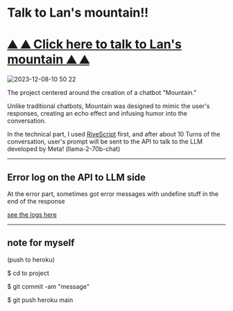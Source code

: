 # Talk to Lan's mountain!!




# [ ⛰ ⛰ Click here to talk to Lan's mountain  ⛰ ⛰](https://talk-to-lans-mountain-a212fffbda9a.herokuapp.com/)

<img alt=" 2023-12-08-10 50 22" src="https://github.com/yclanlan/a2z-final/assets/97862198/02ed89e8-706f-4aca-87d8-65750772e93f">

The project centered around the creation of a chatbot "Mountain." 

Unlike traditional chatbots, Mountain was designed to mimic the user's responses, 
creating an echo effect and infusing humor into the conversation.

In the technical part, I used [RiveScript](https://www.rivescript.com/) first, and after about 10 Turns of the conversation, user's prompt will be sent to the API to talk to the LLM developed by Meta! (llama-2-70b-chat)



<hr>

## Error log on the API to LLM side

At the error part, sometimes got error messages with undefine stuff
in the end of the response 

[see the logs here](https://github.com/yclanlan/a2z-final/blob/main/error-log)

<hr>

## note for myself

(push to heroku)

$ cd to project

$ git commit -am "message"

$ git push heroku main